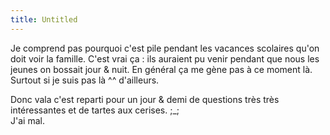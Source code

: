 ```yaml
---
title: Untitled
---
```


Je comprend pas pourquoi c'est pile pendant les vacances scolaires qu'on doit
voir la famille. C'est vrai ça : ils auraient pu venir pendant que nous les
jeunes on bossait jour & nuit. En général ça me gène pas à ce moment là.
Surtout si je suis pas là ^^ d'ailleurs.

Donc vala c'est reparti pour un jour & demi de questions très très
intéressantes et de tartes aux cerises. ;_;  
J'ai mal.

